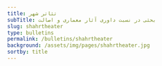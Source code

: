 ```yaml
---
title: تئاتر شهر
subTitle: بحثی در نسبت داوری آثار معماری و اصالت
slug: shahrtheater
type: bulletins
permalink: /bulletins/shahrtheater
background: /assets/img/pages/shahrtheater.jpg
sortby: title
---
```

